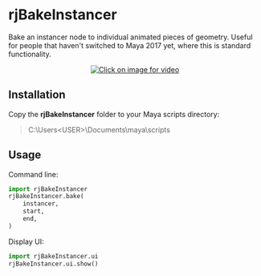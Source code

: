 # rjBakeInstancer
Bake an instancer node to individual animated pieces of geometry. Useful for people that haven't switched to Maya 2017 yet, where this is standard functionality.

<a href="https://vimeo.com/188421440"><p align="center"><img src="https://i.vimeocdn.com/video/598481945_640.webp" alt="Click on image for video"></p></a>

## Installation
Copy the **rjBakeInstancer** folder to your Maya scripts directory:
> C:\Users\<USER>\Documents\maya\scripts

## Usage
Command line:
```python
import rjBakeInstancer
rjBakeInstancer.bake(
    instancer,
    start,
    end,
)
```

Display UI:
```python
import rjBakeInstancer.ui
rjBakeInstancer.ui.show()
```

